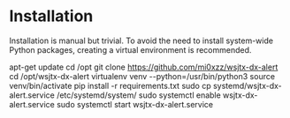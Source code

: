 # Installation

Installation is manual but trivial. To avoid the need to install system-wide Python packages, creating a virtual environment is recommended.

apt-get update
cd /opt
git clone https://github.com/mi0xzz/wsjtx-dx-alert
cd /opt/wsjtx-dx-alert
virtualenv venv --python=/usr/bin/python3
source venv/bin/activate
pip install -r requirements.txt
sudo cp systemd/wsjtx-dx-alert.service /etc/systemd/system/
sudo systemctl enable wsjtx-dx-alert.service
sudo systemctl start wsjtx-dx-alert.service